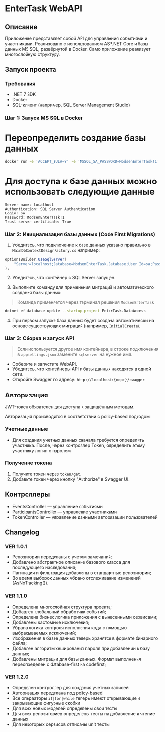# EnterTask WebAPI

## Описание

Приложение представляет собой API для управления событиями и участниками. Реализовано с использованием ASP.NET Core и базы данных MS SQL, развёрнутой в Docker. Само приложение реализует многослойную структуру.

## Запуск проекта

### Требования

- .NET 7 SDK
- Docker
- SQL-клиент (например, SQL Server Management Studio)

### Шаг 1: Запуск MS SQL в Docker
# Переопределить создание базы данных
```bash
docker run -e 'ACCEPT_EULA=Y' -e 'MSSQL_SA_PASSWORD=ModsenEnterTask!1' -p 1433:1433 -d --name sqlserver mcr.microsoft.com/mssql/server:2022-latest
```

# Для доступа к базе данных можно использовать следующие данные
```
Server name: localhost  
Authentication: SQL Server Authentication  
Login: sa  
Password: ModsenEnterTask!1  
Trust server certificate: True
```

### Шаг 2: Инициализация базы данных (Code First Migrations)

1. Убедитесь, что подключение к базе данных указано правильно в `MainDbContextDesignFactory.cs` например:

```cs
optionsBuilder.UseSqlServer(
    "Server=localhost;Database=ModsenEnterTask.Database;User Id=sa;Password=ModsenEnterTask!1;TrustServerCertificate=True;"
);
```

2. Убедитесь, что контейнер с SQL Server запущен.

3. Выполните команду для применения миграций и автоматического создания базы данных:

> Команда применяется через терминал решения `ModsenEnterTask`

```bash
dotnet ef database update --startup-project EnterTask.DataAccess
```

4. При первом запуске база данных будет создана автоматически на основе существующих миграций (например, `InitialCreate`).

### Шаг 3: Сборка и запуск API

> Если используется другое имя контейнера, в строке подключения в `appsettings.json` замените `sqlserver` на нужное имя.

- Соберите и запустите WebAPI.
- Убедитесь, что контейнеры API и базы данных находятся в одной сети.
- Откройте Swagger по адресу: `http://localhost:{порт}/swagger`

## Авторизация

JWT-токен обязателен для доступа к защищённым методам.

Авторизация производится в соответствии с policy-based подходом

### Учетные данные

- Для создания учетных данных сначала требуется определить участника. После, через контроллер Token, определить этому участнику логин с паролем

### Получение токена

1. Получите токен через `token/get`.
2. Добавьте токен через кнопку "Authorize" в Swagger UI.

## Контроллеры

- EventsController — управление событиями
- ParticipantsController — управление участниками
- TokenController — управление данными авторизации пользователей

## Changelog

### VER 1.0.1
- Репозитории переделаны с учетом замечаний;
- Добавлено абстрактное описание базового класса для последующего наследования;
- Пагинация и фильтрация добавлены в стандартные репозитории;
- Во время выборок данных убрано отслеживание изменений (AsNoTracking()).

### VER 1.1.0
- Определена многослойная структура проекта;
- Добавлен глобальный обработчик событий;
- Определена бизнес логика приложения с вынесенными сервисами;
- Добавлены кастомные исключения;
- Убрана логика контроля исполнения кода с помощью выбрасываемых исключений;
- Изображения в базее данных теперь хранятся в формате бинарного файла;
- Добавлен алгоритм хеширования пароля при добавлении в базу данных;
- Добавлены миграции для базы данных. Формат выполнения переопределен с database-first на codefirst;

### VER 1.2.0
- Определен контроллер для создания учетных записей
- Авторизация переделана под policy-based
- Все операаторы `if|for|while` теперь имеют открывающие и закрывающие фигурные скобки
- Для всех новых моделей определены свои тесты
- Для всех репозиториев определены тесты на добавление и чтение данных
- Для некоторых сервисов отписаны unit тесты